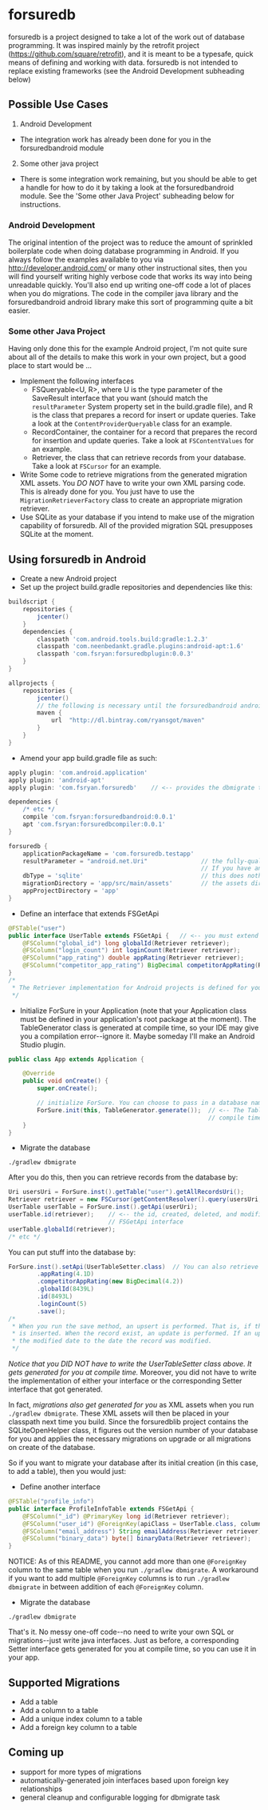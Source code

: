 # forsuredb
forsuredb is a project designed to take a lot of the work out of database programming. It was inspired mainly by the retrofit project (https://github.com/square/retrofit), and it is meant to be a typesafe, quick means of defining and working with data. forsuredb is not intended to replace existing frameworks (see the Android Development subheading below)

## Possible Use Cases
1. Android Development
  * The integration work has already been done for you in the forsuredbandroid module
2. Some other java project
  * There is some integration work remaining, but you should be able to get a handle for how to do it by taking a look at the forsuredbandroid module. See the 'Some other Java Project' subheading below for instructions.

### Android Development
The original intention of the project was to reduce the amount of sprinkled boilerplate code when doing database programming in Android. If you always follow the examples available to you via http://developer.android.com/ or many other instructional sites, then you will find yourself writing highly verbose code that works its way into being unreadable quickly. You'll also end up writing one-off code a lot of places when you do migrations. The code in the compiler java library and the forsuredbandroid android library make this sort of programming quite a bit easier.

### Some other Java Project
Having only done this for the example Android project, I'm not quite sure about all of the details to make this work in your own project, but a good place to start would be ...
- Implement the following interfaces
  - FSQueryable&lt;U, R&gt;, where U is the type parameter of the SaveResult interface that you want (should match the ```resultParameter``` System property set in the build.gradle file), and R is the class that prepares a record for insert or update queries. Take a look at the ```ContentProviderQueryable``` class for an example.
  - RecordContainer, the container for a record that prepares the record for insertion and update queries. Take a look at ```FSContentValues``` for an example.
  - Retriever, the class that can retrieve records from your database. Take a look at ```FSCursor``` for an example.
- Write Some code to retrieve migrations from the generated migration XML assets. You _DO NOT_ have to write your own XML parsing code. This is already done for you. You just have to use the ```MigrationRetrieverFactory``` class to create an appropriate migration retriever.
- Use SQLite as your database if you intend to make use of the migration capability of forsuredb. All of the provided migration SQL presupposes SQLite at the moment.

## Using forsuredb in Android
- Create a new Android project
- Set up the project build.gradle repositories and dependencies like this:
```groovy
buildscript {
    repositories {
        jcenter()
    }
    dependencies {
        classpath 'com.android.tools.build:gradle:1.2.3'
        classpath 'com.neenbedankt.gradle.plugins:android-apt:1.6'
        classpath 'com.fsryan:forsuredbplugin:0.0.3'
    }
}

allprojects {
    repositories {
        jcenter()
        // the following is necessary until the forsuredbandroid android library is hosted on jcenter
        maven {
            url  "http://dl.bintray.com/ryansgot/maven"
        }
    }
}
```
- Amend your app build.gradle file as such:
```groovy
apply plugin: 'com.android.application'
apply plugin: 'android-apt'
apply plugin: 'com.fsryan.forsuredb'    // <-- provides the dbmigrate task

dependencies {
    /* etc */
    compile 'com.fsryan:forsuredbandroid:0.0.1'
    apt 'com.fsryan:forsuredbcompiler:0.0.1'
}

forsuredb {
    applicationPackageName = 'com.forsuredb.testapp'
    resultParameter = "android.net.Uri"               // the fully-qualified class name of the parameterization of the SaveResult.
                                                      // If you have an Android project, this should be the result parameter.
    dbType = 'sqlite'                                 // this does nothing at the moment. Only sqlite is supported.
    migrationDirectory = 'app/src/main/assets'        // the assets directory of your app starting at your project's base directory
    appProjectDirectory = 'app'
}
```
- Define an interface that extends FSGetApi
```java
@FSTable("user")
public interface UserTable extends FSGetApi {   // <-- you must extend FSGetApi when @FSTable annotates an interface or your app won't compile
    @FSColumn("global_id") long globalId(Retriever retriever);
    @FSColumn("login_count") int loginCount(Retriever retriever);
    @FSColumn("app_rating") double appRating(Retriever retriever);
    @FSColumn("competitor_app_rating") BigDecimal competitorAppRating(Retriever retriever);
}
/*
 * The Retriever implementation for Android projects is defined for you as the FSCursor class--which itself is a Cursor
 */
```
- Initialize ForSure in your Application (note that your Application class must be defined in your application's root package at the moment). The TableGenerator class is generated at compile time, so your IDE may give you a compilation error--ignore it. Maybe someday I'll make an Android Studio plugin.
```java
public class App extends Application {

    @Override
    public void onCreate() {
        super.onCreate();

        // initialize ForSure. You can choose to pass in a database name or not.
        ForSure.init(this, TableGenerator.generate());  // <-- The TableGenerator class is generated for you at
                                                        // compile time, so it won't be found until you compile
    }
}
```
- Migrate the database
```
./gradlew dbmigrate
```
After you do this, then you can retrieve records from the database by:
```java
Uri usersUri = ForSure.inst().getTable("user").getAllRecordsUri();
Retriever retriever = new FSCursor(getContentResolver().query(usersUri, null, null, null, null));
UserTable userTable = ForSure.inst().getApi(userUri);
userTable.id(retriever);    // <-- the id, created, deleted, and modified methods are defined for you in the 
                            // FSGetApi interface
userTable.globalId(retriever);
/* etc */
```
You can put stuff into the database by:
```java
ForSure.inst().setApi(UserTableSetter.class)  // You can also retrieve the setApi with a Uri
        .appRating(4.1D)
        .competitorAppRating(new BigDecimal(4.2))
        .globalId(8439L)
        .id(8493L)
        .loginCount(5)
        .save();
/*
 * When you run the save method, an upsert is performed. That is, if the record with the _id specified does not exist, a new one
 * is inserted. When the record exist, an update is performed. If an update is performed, then the modified column trigger updates
 * the modified date to the date the record was modified.
 */
```
_Notice that you DID NOT have to write the UserTableSetter class above. It gets generated for you at compile time._ Moreover, you did not have to write the implementation of either your interface or the corresponding Setter interface that got generated.

In fact, _migrations also get generated for you_ as XML assets when you run ```./gradlew dbmigrate```. These XML assets will then be placed in your classpath next time you build. Since the forsuredblib project contains the SQLiteOpenHelper class, it figures out the version number of your database for you and applies the necessary migrations on upgrade or all migrations on create of the database.

So if you want to migrate your database after its initial creation (in this case, to add a table), then you would just:
- Define another interface
```java
@FSTable("profile_info")
public interface ProfileInfoTable extends FSGetApi {
    @FSColumn("_id") @PrimaryKey long id(Retriever retriever);
    @FSColumn("user_id") @ForeignKey(apiClass = UserTable.class, columnName = "_id") long userId(Retriever retriever);
    @FSColumn("email_address") String emailAddress(Retriever retriever);
    @FSColumn("binary_data") byte[] binaryData(Retriever retriever);
}
```
NOTICE: As of this README, you cannot add more than one ```@ForeignKey``` column to the same table when you run ```./gradlew dbmigrate```. A workaround if you want to add multiple ```@ForeignKey``` columns is to run ```./gradlew dbmigrate``` in between addition of each ```@ForeignKey``` column.
- Migrate the database
```
./gradlew dbmigrate
```

That's it. No messy one-off code--no need to write your own SQL or migrations--just write java interfaces. Just as before, a corresponding Setter interface gets generated for you at compile time, so you can use it in your app.

## Supported Migrations
- Add a table
- Add a column to a table
- Add a unique index column to a table
- Add a foreign key column to a table

## Coming up
- support for more types of migrations
- automatically-generated join interfaces based upon foreign key relationships
- general cleanup and configurable logging for dbmigrate task
